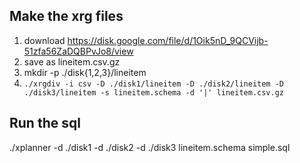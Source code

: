 ## Make the xrg files
1. download https://disk.google.com/file/d/1Oik5nD_9QCVijb-51zfa56ZaDQBPvJo8/view
2. save as lineitem.csv.gz
3. mkdir -p ./disk{1,2,3}/lineitem
4. `./xrgdiv -i csv -D ./disk1/lineitem -D ./disk2/lineitem -D ./disk3/lineitem -s lineitem.schema -d '|' lineitem.csv.gz`

## Run the sql

./xplanner -d ./disk1 -d ./disk2 -d ./disk3  lineitem.schema simple.sql



